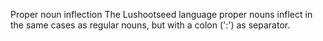 Proper noun inflection
The Lushootseed language proper nouns inflect in the same cases as regular
nouns, but with a colon (':') as separator.




